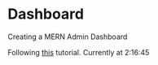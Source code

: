 # Dashboard
Creating a MERN Admin Dashboard







Following [this][1] tutorial. Currently at 2:16:45

[1]:https://www.youtube.com/watch?v=0cPCMIuDk2I
